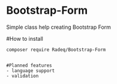 # Bootstrap-Form
Simple class help creating Bootstrap Form

#How to install

```
composer require Radeq/Bootstrap-Form


#Planned features
- language support
- validation
